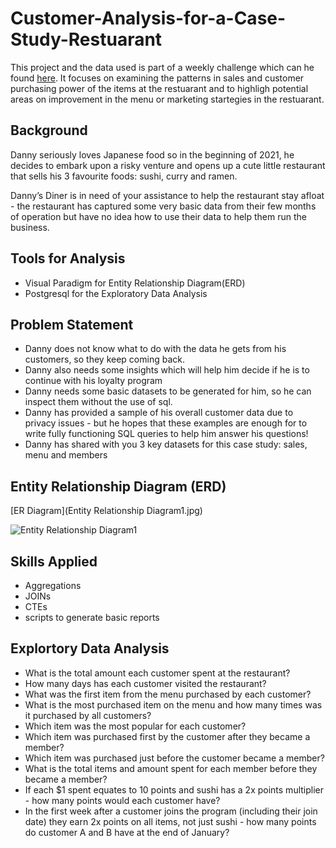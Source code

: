 # Customer-Analysis-for-a-Case-Study-Restuarant
This project and the data used is part of a weekly challenge which can he found [here](https://8weeksqlchallenge.com/case-study-1/). It focuses on examining the patterns in sales and customer purchasing power of the items at the restuarant and to highligh potential areas on improvement in the menu or marketing startegies in the restuarant.

## **Background**
Danny seriously loves Japanese food so in the beginning of 2021, he decides to embark upon a risky venture and opens up a cute little restaurant that sells his 3 favourite foods: sushi, curry and ramen.

Danny’s Diner is in need of your assistance to help the restaurant stay afloat - the restaurant has captured some very basic data from their few months of operation but have no idea how to use their data to help them run the business.

## **Tools for Analysis**
- Visual Paradigm for Entity Relationship Diagram(ERD)
- Postgresql for the Exploratory Data Analysis

## **Problem Statement**
- Danny does not know what to do with the data he gets from his customers, so they keep coming back.
- Danny also needs some insights which will help him decide if he is to continue with his loyalty program
- Danny needs some basic datasets to be generated for him, so he can inspect them without the use of sql.
- Danny has provided a sample of his overall customer data due to privacy issues - but he hopes that these examples are enough for  to write fully functioning SQL queries to   help him answer his questions!
- Danny has shared with you 3 key datasets for this case study: sales, menu and members

## **Entity Relationship Diagram (ERD)**
[ER Diagram](Entity Relationship Diagram1.jpg)

![Entity Relationship Diagram1](https://github.com/Chibuzorn/Customer-Analysis-for-a-Case-Study-Restuarant/assets/150259239/79d5e821-d4ff-42b5-ae00-0f4e42ccfa88)

## **Skills Applied**
- Aggregations
- JOINs
- CTEs
- scripts to generate basic reports 
## **Explortory Data Analysis**
- What is the total amount each customer spent at the restaurant?
- How many days has each customer visited the restaurant?
- What was the first item from the menu purchased by each customer?
- What is the most purchased item on the menu and how many times was it purchased by all customers?
- Which item was the most popular for each customer?
- Which item was purchased first by the customer after they became a member?
- Which item was purchased just before the customer became a member?
- What is the total items and amount spent for each member before they became a member?
- If each $1 spent equates to 10 points and sushi has a 2x points multiplier - how many points would each customer have?
- In the first week after a customer joins the program (including their join date) they earn 2x points on all items, not just sushi - how many points do customer A and B have at the end of January?
